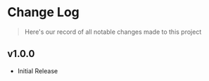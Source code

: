 Change Log
===

> Here's our record of all notable changes made to this project

v1.0.0
---

* Initial Release
